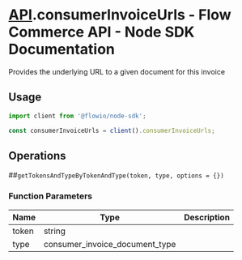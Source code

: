# [API](README.md).consumerInvoiceUrls - Flow Commerce API - Node SDK Documentation

Provides the underlying URL to a given document for this invoice

## Usage

```JavaScript
import client from '@flowio/node-sdk';

const consumerInvoiceUrls = client().consumerInvoiceUrls;
```

## Operations

##`getTokensAndTypeByTokenAndType(token, type, options = {})`

### Function Parameters

| Name  | Type | Description |
| ---- | ---- | ---- |
| token | string |  |
| type | consumer_invoice_document_type |  |


